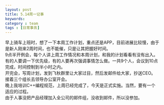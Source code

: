 ```yaml
---
layout: post
title: 5.14周一记事
keywords: 
category : team
tags : [日常事务]
---
```

早上骑车上班时，想了一下本周工作计划，重点还是APP，目前进展比较慢，由于是新人刚来2周时间，也不能催，只是让其把握好时间。  
9点半开例会，每个人讲上周工作情况和本周计划，和我的计划看看有没有出入。有的人要调一下优先级，有的人要再次强调事情怎么做。一共9个人，会议到10点完成，时间控制到半小时之内。  
开完会，写周计划，发到飞秋群里让大家过目，然后发邮件给大家，抄送CEO。接着三个组长去领导办公室开会。  
晚上我培训C++编程规范，上周已经完成了，今天是正式实施。当然，要有一个适应的过程。  
由于人事没把产品经理加入全公司的邮件组，没收到邮件，所以没参加。  
